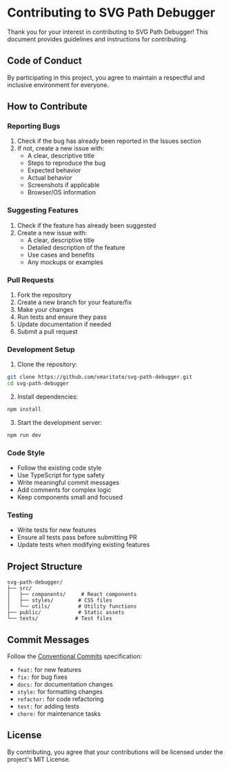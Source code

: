 # Contributing to SVG Path Debugger

Thank you for your interest in contributing to SVG Path Debugger! This document provides guidelines and instructions for contributing.

## Code of Conduct

By participating in this project, you agree to maintain a respectful and inclusive environment for everyone.

## How to Contribute

### Reporting Bugs

1. Check if the bug has already been reported in the Issues section
2. If not, create a new issue with:
   - A clear, descriptive title
   - Steps to reproduce the bug
   - Expected behavior
   - Actual behavior
   - Screenshots if applicable
   - Browser/OS information

### Suggesting Features

1. Check if the feature has already been suggested
2. Create a new issue with:
   - A clear, descriptive title
   - Detailed description of the feature
   - Use cases and benefits
   - Any mockups or examples

### Pull Requests

1. Fork the repository
2. Create a new branch for your feature/fix
3. Make your changes
4. Run tests and ensure they pass
5. Update documentation if needed
6. Submit a pull request

### Development Setup

1. Clone the repository:

```bash
git clone https://github.com/vmaritato/svg-path-debugger.git
cd svg-path-debugger
```

2. Install dependencies:

```bash
npm install
```

3. Start the development server:

```bash
npm run dev
```

### Code Style

- Follow the existing code style
- Use TypeScript for type safety
- Write meaningful commit messages
- Add comments for complex logic
- Keep components small and focused

### Testing

- Write tests for new features
- Ensure all tests pass before submitting PR
- Update tests when modifying existing features

## Project Structure

```
svg-path-debugger/
├── src/
│   ├── components/     # React components
│   ├── styles/        # CSS files
│   └── utils/         # Utility functions
├── public/            # Static assets
└── tests/            # Test files
```

## Commit Messages

Follow the [Conventional Commits](https://www.conventionalcommits.org/) specification:

- `feat:` for new features
- `fix:` for bug fixes
- `docs:` for documentation changes
- `style:` for formatting changes
- `refactor:` for code refactoring
- `test:` for adding tests
- `chore:` for maintenance tasks

## License

By contributing, you agree that your contributions will be licensed under the project's MIT License.
